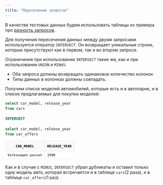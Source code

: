 ```yaml
---
title: "Пересечение запросов"
---
```


В качестве тестовых данных будем использовать таблицы из примера про
[разность запросов](/sql/sets/minus/).

Для получения пересечения данных между двумя запросами используется
оператор `INTERSECT`. Он возвращает уникальные строки, которые
присутствуют как в первом, так и во втором запросе.

Ограничения при использовании `INTERSECT` такие же, как и при
использовании `UNION` и `MINUS`:

-   Оба запроса должны возвращать одинаковое количество колонок
-   Типы данных в колонках должны совпадать.

Получим список моделей автомобилей, которые есть и в автопарке, и в
списке предлагаемых для покупки моделей:

```sql
select car_model, release_year
from cars

INTERSECT

select car_model, release_year
from car_offers
```

![](/img/7_unions/intersect_1.png)

Как и в случае с `MINUS`, `INTERSECT` убрал дубликаты и оставил только
одну модель авто, которая встречается и в таблице `cars`(2 раза), и в
таблице `car_offers`(1 раз).
